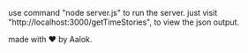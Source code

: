 
use command "node server.js" to run the server.
just visit "http://localhost:3000/getTimeStories", to view the json output.

made with ❤️ by Aalok.
